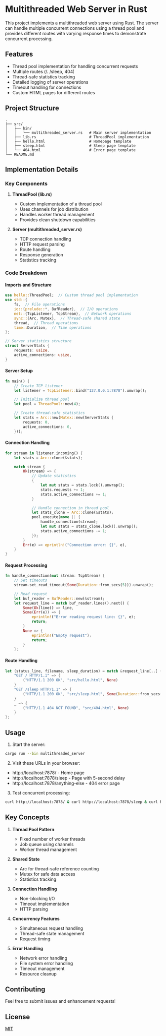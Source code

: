 # Multithreaded Web Server in Rust

This project implements a multithreaded web server using Rust. The server can handle multiple concurrent connections using a thread pool and provides different routes with varying response times to demonstrate concurrent processing.

## Features

- Thread pool implementation for handling concurrent requests
- Multiple routes (/. /sleep, 404)
- Thread-safe statistics tracking
- Detailed logging of server operations
- Timeout handling for connections
- Custom HTML pages for different routes

## Project Structure

```
.
├── src/
│   ├── bin/
│   │   └── multithreaded_server.rs   # Main server implementation
│   ├── lib.rs                        # ThreadPool implementation
│   ├── hello.html                    # Homepage template
│   ├── sleep.html                    # Sleep page template
│   └── 404.html                      # Error page template
└── README.md
```

## Implementation Details

### Key Components

1. **ThreadPool (lib.rs)**

   - Custom implementation of a thread pool
   - Uses channels for job distribution
   - Handles worker thread management
   - Provides clean shutdown capabilities

2. **Server (multithreaded_server.rs)**
   - TCP connection handling
   - HTTP request parsing
   - Route handling
   - Response generation
   - Statistics tracking

### Code Breakdown

#### Imports and Structure

```rust
use hello::ThreadPool;  // Custom thread pool implementation
use std::{
    fs,  // File operations
    io::{prelude::*, BufReader},  // I/O operations
    net::{TcpListener, TcpStream},  // Network operations
    sync::{Arc, Mutex},  // Thread-safe shared state
    thread,  // Thread operations
    time::Duration,  // Time operations
};

// Server statistics structure
struct ServerStats {
    requests: usize,
    active_connections: usize,
}
```

#### Server Setup

```rust
fn main() {
    // Create TCP listener
    let listener = TcpListener::bind("127.0.0.1:7878").unwrap();

    // Initialize thread pool
    let pool = ThreadPool::new(4);

    // Create thread-safe statistics
    let stats = Arc::new(Mutex::new(ServerStats {
        requests: 0,
        active_connections: 0,
    }));
```

#### Connection Handling

```rust
for stream in listener.incoming() {
    let stats = Arc::clone(&stats);

    match stream {
        Ok(stream) => {
            // Update statistics
            {
                let mut stats = stats.lock().unwrap();
                stats.requests += 1;
                stats.active_connections += 1;
            }

            // Handle connection in thread pool
            let stats_clone = Arc::clone(&stats);
            pool.execute(move || {
                handle_connection(stream);
                let mut stats = stats_clone.lock().unwrap();
                stats.active_connections -= 1;
            });
        }
        Err(e) => eprintln!("Connection error: {}", e),
    }
}
```

#### Request Processing

```rust
fn handle_connection(mut stream: TcpStream) {
    // Set timeouts
    stream.set_read_timeout(Some(Duration::from_secs(5))).unwrap();

    // Read request
    let buf_reader = BufReader::new(&stream);
    let request_line = match buf_reader.lines().next() {
        Some(Ok(line)) => line,
        Some(Err(e)) => {
            eprintln!("Error reading request line: {}", e);
            return;
        }
        None => {
            eprintln!("Empty request");
            return;
        }
    };
```

#### Route Handling

```rust
let (status_line, filename, sleep_duration) = match &request_line[..] {
    "GET / HTTP/1.1" => {
        ("HTTP/1.1 200 OK", "src/hello.html", None)
    }
    "GET /sleep HTTP/1.1" => {
        ("HTTP/1.1 200 OK", "src/sleep.html", Some(Duration::from_secs(5)))
    }
    _ => {
        ("HTTP/1.1 404 NOT FOUND", "src/404.html", None)
    }
};
```

## Usage

1. Start the server:

```bash
cargo run --bin multithreaded_server
```

2. Visit these URLs in your browser:

- http://localhost:7878/ - Home page
- http://localhost:7878/sleep - Page with 5-second delay
- http://localhost:7878/anything-else - 404 error page

3. Test concurrent processing:

```bash
curl http://localhost:7878/ & curl http://localhost:7878/sleep & curl http://localhost:7878/
```

## Key Concepts

1. **Thread Pool Pattern**

   - Fixed number of worker threads
   - Job queue using channels
   - Worker thread management

2. **Shared State**

   - Arc for thread-safe reference counting
   - Mutex for safe data access
   - Statistics tracking

3. **Connection Handling**

   - Non-blocking I/O
   - Timeout implementation
   - HTTP parsing

4. **Concurrency Features**

   - Simultaneous request handling
   - Thread-safe state management
   - Request timing

5. **Error Handling**
   - Network error handling
   - File system error handling
   - Timeout management
   - Resource cleanup

## Contributing

Feel free to submit issues and enhancement requests!

## License

[MIT](LICENSE)
